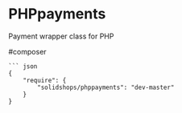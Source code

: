 PHPpayments
===========

Payment wrapper class for PHP


#composer

    ``` json
    {
        "require": {
            "solidshops/phppayments": "dev-master"
        }
    }
